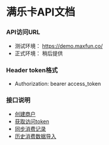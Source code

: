 # 满乐卡API文档


### API访问URL
   
  * 测试环境： https://demo.maxfun.co/
  * 正式环境： 稍后提供


###  Header token格式
  * Authorization: bearer access_token


### 接口说明
  * [创建商户](https://github.com/maxfunapi/api/blob/master/create_merchant.md)
  * [获取访问token](https://github.com/maxfunapi/api/blob/master/get_access_token.md)
  * [同步消费记录](https://github.com/maxfunapi/api/blob/master/syn_transaction.md)
  * [历史消费数据导入](https://github.com/maxfunapi/api/blob/master/import_history.md)
